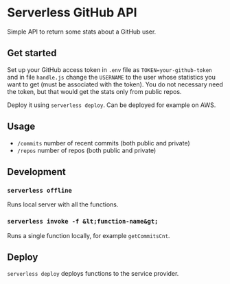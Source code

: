 # Serverless GitHub API

Simple API to return some stats about a GitHub user.

## Get started

Set up your GitHub access token in `.env` file as `TOKEN=your-github-token` and in file `handle.js` change the `USERNAME` to the user whose statistics you want to get (must be associated with the token). You do not necessary need the token, but that would get the stats only from public repos.

Deploy it using `serverless deploy`. Can be deployed for example on AWS.

## Usage

- `/commits` number of recent commits (both public and private)
- `/repos` number of repos (both public and private)

## Development

### ``serverless offline``

Runs local server with all the functions.

### ``serverless invoke -f &lt;function-name&gt;``

Runs a single function locally, for example `getCommitsCnt`.

## Deploy

`serverless deploy` deploys functions to the service provider.
